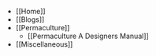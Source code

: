 * [[Home]]
* [[Blogs]]
* [[Permaculture]]
    * [[Permaculture A Designers Manual]]
* [[Miscellaneous]]
